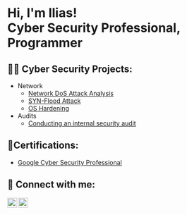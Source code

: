 <h1>Hi, I'm Ilias! <br/> Cyber Security Professional, Programmer</h1>

<h2>👨‍💻 Cyber Security Projects:</h2>
  
  - Network
    - [Network DoS Attack Analysis](https://github.com/iliasnaami/networkAnalysis-) 
    - [SYN-Flood Attack](https://github.com/iliasnaami/networkAttack)
    - [OS Hardening](https://github.com/iliasnaami/OS-Hardening)
  - Audits
    - [Conducting an internal security audit](https://github.com/iliasnaami/internalSecurityAudit)

<h2>📃Certifications:</h2>

  - [Google Cyber Security Professional](google.com)
    
<h2> 🤳 Connect with me:</h2>

[<img align="left" alt="IliasNaami | LinkedIn" width="22px" src="https://cdn.jsdelivr.net/npm/simple-icons@v3/icons/linkedin.svg" />][linkedin]
[<img align="left" alt="IliasNaami | Instagram" width="22px" src="https://cdn.jsdelivr.net/npm/simple-icons@v3/icons/instagram.svg" />][instagram]


[instagram]: https://www.instagram.com/iliasnaami/
[linkedin]: https://www.linkedin.com/in/ilias-naami-688392292/



<!--
**joshmadakor1/joshmadakor1** is a ✨ _special_ ✨ repository because its `README.md` (this file) appears on your GitHub profile.

Here are some ideas to get you started:

- 🔭 I’m currently working on ...
- 🌱 I’m currently learning ...
- 👯 I’m looking to collaborate on ...
- 🤔 I’m looking for help with ...
- 💬 Ask me about ...
- 📫 How to reach me: ...
- 😄 Pronouns: ...
- ⚡ Fun fact: ...
-->
